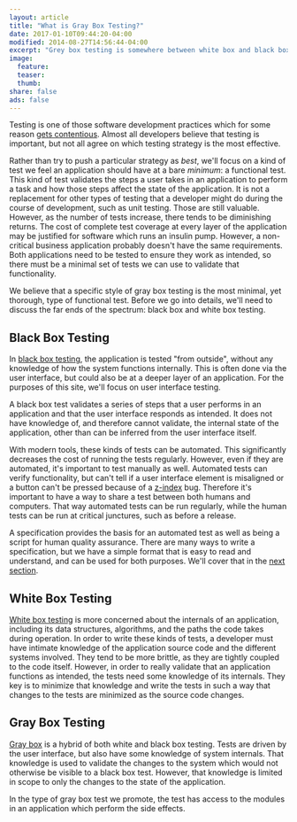 ```yaml
---
layout: article
title: "What is Gray Box Testing?"
date: 2017-01-10T09:44:20-04:00
modified: 2014-08-27T14:56:44-04:00
excerpt: "Grey box testing is somewhere between white box and black box testing. Tests are driven by the user interface, but have some knowledge about system internals."
image:
  feature:
  teaser:
  thumb:
share: false
ads: false
---
```


Testing is one of those software development practices which for some
reason
[gets contentious](https://martinfowler.com/articles/is-tdd-dead/).
Almost all developers believe that testing is important, but not all
agree on which testing strategy is the most effective.

Rather than try to push a particular strategy as *best*, we'll focus
on a kind of test we feel an application should have at a bare
*minimum*: a functional test. This kind of test validates the steps a
user takes in an application to perform a task and how those steps
affect the state of the application. It is not a replacement for other
types of testing that a developer might do during the course of
development, such as unit testing. Those are still valuable. However,
as the number of tests increase, there tends to be diminishing
returns. The cost of complete test coverage at every layer of the
application may be justified for software which runs an insulin
pump. However, a non-critical business application probably doesn't
have the same requirements. Both applications need to be tested to
ensure they work as intended, so there must be a minimal set of tests
we can use to validate that functionality.

We believe that a specific style of gray box testing is the most
minimal, yet thorough, type of functional test. Before we go into
details, we'll need to discuss the far ends of the spectrum: black box
and white box testing.

## Black Box Testing

In
[black box testing](https://en.wikipedia.org/wiki/Black-box_testing),
the application is tested "from outside", without any knowledge of how
the system functions internally. This is often done via the user
interface, but could also be at a deeper layer of an application. For
the purposes of this site, we'll focus on user interface testing.

A black box test validates a series of steps that a user performs in
an application and that the user interface responds as intended. It
does not have knowledge of, and therefore cannot validate, the
internal state of the application, other than can be inferred from the
user interface itself.

With modern tools, these kinds of tests can be automated. This
significantly decreases the cost of running the tests
regularly. However, even if they are automated, it's important to test
manually as well. Automated tests can verify functionality, but can't
tell if a user interface element is misaligned or a button can't be
pressed because of a
[z-index](https://developer.mozilla.org/en-US/docs/Web/CSS/z-index)
bug. Therefore it's important to have a way to share a test between
both humans and computers. That way automated tests can be run
regularly, while the human tests can be run at critical junctures,
such as before a release.

A specification provides the basis for an automated test as well as
being a script for human quality assurance. There are many ways to
write a specification, but we have a simple format that is easy to
read and understand, and can be used for both purposes. We'll cover
that in the [next section](/specifications/).

## White Box Testing

[White box testing](https://en.wikipedia.org/wiki/White-box_testing)
is more concerned about the internals of an application, including its
data structures, algorithms, and the paths the code takes during
operation. In order to write these kinds of tests, a developer must
have intimate knowledge of the application source code and the
different systems involved. They tend to be more brittle, as they are
tightly coupled to the code itself. However, in order to really
validate that an application functions as intended, the tests need
some knowledge of its internals. They key is to minimize that
knowledge and write the tests in such a way that changes to the tests
are minimized as the source code changes.

## Gray Box Testing

[Gray box](https://en.wikipedia.org/wiki/Gray_box_testing) is a hybrid
of both white and black box testing. Tests are driven by the user
interface, but also have some knowledge of system internals. That
knowledge is used to validate the changes to the system which would
not otherwise be visible to a black box test. However, that knowledge
is limited in scope to only the changes to the state of the
application.

In the type of gray box test we promote, the test has access to the
modules in an application which perform the side effects. 

